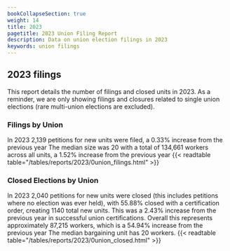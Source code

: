 ```yaml
---
bookCollapseSection: true
weight: 14
title: 2023
pagetitle: 2023 Union Filing Report
description: Data on union election filings in 2023
keywords: union filings
---
```


## 2023 filings

This report details the number of filings and closed units in 2023. As a reminder, we are only showing filings and closures related to single union elections (rare multi-union elections are excluded).

### Filings by Union
In 2023 2,139 petitions for new units were filed, a 0.33% increase from the previous year The median size was 20 with a total of 134,661 workers across all units, a 1.52% increase from the previous year
{{< readtable table="/tables/reports/2023/0union_filings.html" >}}

### Closed Elections by Union
In 2023 2,040 petitions for new units were closed (this includes petitions where no election was ever held), with 55.88% closed with a certification order, creating 1140 total new units. This was a 2.43% increase from the previous year in successful union certifications. Overall this represents approximately 87,215 workers, which is a 54.94% increase from the previous year The median bargaining unit has 20 workers.
{{< readtable table="/tables/reports/2023/0union_closed.html" >}}
